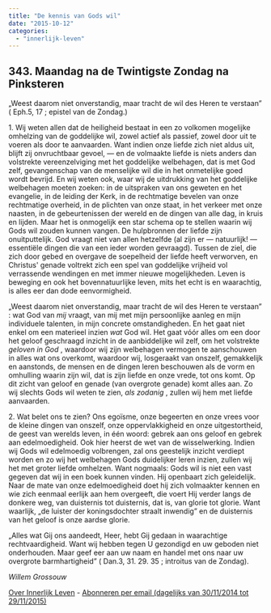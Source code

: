 ```yaml
---
title: "De kennis van Gods wil"
date: "2015-10-12"
categories: 
  - "innerlijk-leven"
---
```


## 343\. Maandag na de Twintigste Zondag na Pinksteren

„Weest daarom niet onverstandig, maar tracht de wil des Heren te verstaan” ( Eph.5, 17 ; epistel van de Zondag.)

1\. Wij weten allen dat de heiligheid bestaat in een zo volkomen mogelijke omhelzing van de goddelijke wil, zowel actief als passief, zowel door uit te voeren als door te aanvaarden. Want indien onze liefde zich niet aldus uit, blijft zij onvruchtbaar gevoel, — en de volmaakte liefde is niets anders dan volstrekte vereenzelviging met het goddelijke welbehagen, dat is met God zelf, gevangenschap van de menselijke wil die in het onmetelijke goed wordt bevrijd. En wij weten ook, waar wij de uitdrukking van het goddelijke welbehagen moeten zoeken: in de uitspraken van ons geweten en het evangelie, in de leiding der Kerk, in de rechtmatige bevelen van onze rechtmatige overheid, in de plichten van onze staat, in het verkeer met onze naasten, in de gebeurtenissen der wereld en de dingen van alle dag, in kruis en lijden. Maar het is onmogelijk een star schema op te stellen waarin wij Gods wil zouden kunnen vangen. De hulpbronnen der liefde zijn onuitputtelijk. God vraagt niet van allen hetzelfde (al zijn er — natuurlijk! — essentiële dingen die van een ieder worden gevraagd). Tussen de ziel, die zich door gebed en overgave de soepelheid der liefde heeft verworven, en Christus' genade voltrekt zich een spel van goddelijke vrijheid vol verrassende wendingen en met immer nieuwe mogelijkheden. Leven is beweging en ook het bovennatuurlijke leven, mits het echt is en waarachtig, is alles eer dan dode eenvormigheid.

„Weest daarom niet onverstandig, maar tracht de wil des Heren te verstaan” : wat God van _mij_ vraagt, van mij met mijn persoonlijke aanleg en mijn individuele talenten, in mijn concrete omstandigheden. En het gaat niet enkel om een materieel inzien _wat_ God wil. Het gaat vóór alles om een door het geloof geschraagd inzicht in de aanbiddelijke wil zelf, om het volstrekte _geloven in God_ , waardoor wij zijn welbehagen vermogen te aanschouwen in alles wat ons overkomt, waardoor wij, losgeraakt van onszelf, gemakkelijk en aanstonds, de mensen en de dingen leren beschouwen als de vorm en omhulling waarin zijn wil, dat is zijn liefde en onze vrede, tot ons komt. Op dit zicht van geloof en genade (van overgrote genade) komt alles aan. Zo wij slechts Gods wil weten te zien, _als zodanig_ , zullen wij hem met liefde aanvaarden.

2\. Wat belet ons te zien? Ons egoïsme, onze begeerten en onze vrees voor de kleine dingen van onszelf, onze oppervlakkigheid en onze uitgestortheid, de geest van werelds leven, in één woord: gebrek aan ons geloof en gebrek aan edelmoedigheid. Ook hier heerst de wet van de wisselwerking. Indien wij Gods wil edelmoedig volbrengen, zal ons geestelijk inzicht verdiept worden en zo wij het welbehagen Gods duidelijker leren inzien, zullen wij het met groter liefde omhelzen. Want nogmaals: Gods wil is niet een vast gegeven dat wij in een boek kunnen vinden. Hij openbaart zich geleidelijk. Naar de mate van onze edelmoedigheid doet hij zich volmaakter kennen en wie zich eenmaal eerlijk aan hem overgeeft, die voert Hij verder langs de donkere weg, van duisternis tot duisternis, dat is, van glorie tot glorie. Want waarlijk, „de luister der koningsdochter straalt inwendig” en de duisternis van het geloof is onze aardse glorie.

„Alles wat Gij ons aandeedt, Heer, hebt Gij gedaan in waarachtige rechtvaardigheid. Want wij hebben tegen U gezondigd en uw geboden niet onderhouden. Maar geef eer aan uw naam en handel met ons naar uw overgrote barmhartigheid” ( Dan.3, 31. 29. 35 ; introitus van de Zondag).

_Willem Grossouw_

[Over Innerlijk Leven](http://www.gelovenleren.net/2014/11/27/een-jaar-lang-innerlijk-leven-op-geloven-leren/) - [Abonneren per email (dagelijks van 30/11/2014 tot 29/11/2015)](http://eepurl.com/9P3DT)
